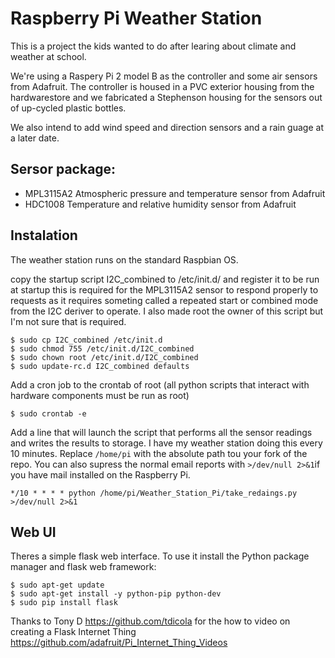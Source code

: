 Raspberry Pi Weather Station
===========================

This is a project the kids wanted to do after learing about climate and 
weather at school.

We're using a Raspery Pi 2 model B as the controller and some air sensors
from Adafruit. The controller is housed in a PVC exterior housing from
the hardwarestore and we fabricated a Stephenson housing for the sensors
out of up-cycled plastic bottles.

We also intend to add wind speed and direction sensors and a rain guage at
a later date.

Sersor package:
---------------
- MPL3115A2 Atmospheric pressure and temperature sensor from Adafruit
- HDC1008	  Temperature and relative humidity sensor from Adafruit

Instalation
-----------

The weather station runs on the standard Raspbian OS.

copy the startup script I2C_combined to /etc/init.d/ and register it to be 
run at startup this is required for the MPL3115A2 sensor to respond properly
to requests as it requires someting called a repeated start or combined mode
from the I2C deriver to operate. I also made root the owner of this script 
but I'm not sure that is required.
```
$ sudo cp I2C_combined /etc/init.d
$ sudo chmod 755 /etc/init.d/I2C_combined
$ sudo chown root /etc/init.d/I2C_combined
$ sudo update-rc.d I2C_combined defaults
```
Add a cron job to the crontab of root (all python scripts that interact with
hardware components must be run as root)
```
$ sudo crontab -e
```
Add a line that will launch the script that performs all the sensor readings
and writes the results to storage. I have my weather station doing this every 
10 minutes. Replace `/home/pi` with the absolute path tou your fork of the repo. 
You can also supress the normal email reports with `>/dev/null 2>&1`if you have 
mail installed on the Raspberry Pi.
```
*/10 * * * * python /home/pi/Weather_Station_Pi/take_redaings.py >/dev/null 2>&1
```
Web UI
------
Theres a simple flask web interface. To use it install the Python package manager
and flask web framework:
```
$ sudo apt-get update
$ sudo apt-get install -y python-pip python-dev
$ sudo pip install flask
```
Thanks to Tony D https://github.com/tdicola for the how to video on creating a 
Flask Internet Thing https://github.com/adafruit/Pi_Internet_Thing_Videos
